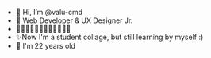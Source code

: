 - 👋 Hi, I’m @valu-cmd
- 👀 Web Developer & UX Designer Jr.
- 🌱🌱🌱🌱🌱🌱🌱🌱🌱🌱🌱🌱
- ✨Now I'm a student collage, but still learning by myself :)
- 👾 I'm 22 years old 
<!---
valu-cmd/valu-cmd is a ✨ special ✨ repository because its `README.md` (this file) appears on your GitHub profile.
You can click the Preview link to take a look at your changes.
--->

